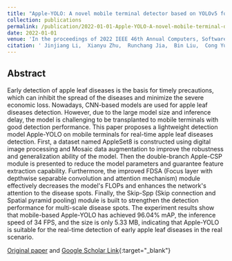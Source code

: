 ```yaml
---
title: "Apple-YOLO: A novel mobile terminal detector based on YOLOv5 for early apple leaf diseases"
collection: publications
permalink: /publication/2022-01-01-Apple-YOLO-A-novel-mobile-terminal-detector-based-on-YOLOv5-for-early-apple-leaf-diseases
date: 2022-01-01
venue: 'In the proceedings of 2022 IEEE 46th Annual Computers, Software, and Applications Conference (COMPSAC)'
citation: ' Jinjiang Li,  Xianyu Zhu,  Runchang Jia,  Bin Liu,  Cong Yu, &quot;Apple-YOLO: A novel mobile terminal detector based on YOLOv5 for early apple leaf diseases.&quot; In the proceedings of 2022 IEEE 46th Annual Computers, Software, and Applications Conference (COMPSAC), 2022.'
---
```


## Abstract

Early detection of apple leaf diseases is the basis for timely precautions, which can inhibit the spread of the diseases and minimize the severe economic loss. Nowadays, CNN-based models are used for apple leaf diseases detection. However, due to the large model size and inference delay, the model is challenging to be transplanted to mobile terminals with good detection performance. This paper proposes a lightweight detection model Apple-YOLO on mobile terminals for real-time apple leaf diseases detection. First, a dataset named AppleSet8 is constructed using digital image processing and Mosaic data augmentation to improve the robustness and generalization ability of the model. Then the double-branch Apple-CSP module is presented to reduce the model parameters and guarantee feature extraction capability. Furthermore, the improved FDSA (Focus layer with depthwise separable convolution and attention mechanism) module effectively decreases the model's FLOPs and enhances the network's attention to the disease spots. Finally, the Skip-Spp (Skip connection and Spatial pyramid pooling) module is built to strengthen the detection performance for multi-scale disease spots. The experiment results show that mobile-based Apple-YOLO has achieved 96.04% mAP, the inference speed of 34 FPS, and the size is only 5.33 MB, indicating that Apple-YOLO is suitable for the real-time detection of early apple leaf diseases in the real scenario.

[Original paper](http://zhuxy-USTC.github.io/files/Apple-YOLO.pdf) and [Google Scholar Link](https://scholar.google.com/scholar?q=Apple+YOLO:+A+novel+mobile+terminal+detector+based+on+YOLOv5+for+early+apple+leaf+diseases){:target="_blank"}